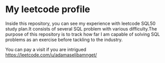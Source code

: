 # My leetcode profile
Inside this repository, you can see my experience with leetcode SQL50 study plan.It consists of several SQL problem with various difficulty.The purpose of this repository is to track how far I am capable of solving SQL problems as an exercise before tackling to the industry.

You can pay a visit if you are intrigued
https://leetcode.com/u/adamaselibamnget/
